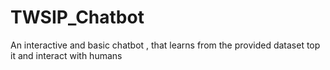 # TWSIP_Chatbot
An interactive and basic chatbot , that learns from the provided dataset top it and interact with humans
